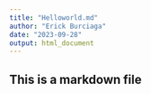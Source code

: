 ```yaml
---
title: "Helloworld.md"
author: "Erick Burciaga"
date: "2023-09-28"
output: html_document
---
```


## This is a markdown file
